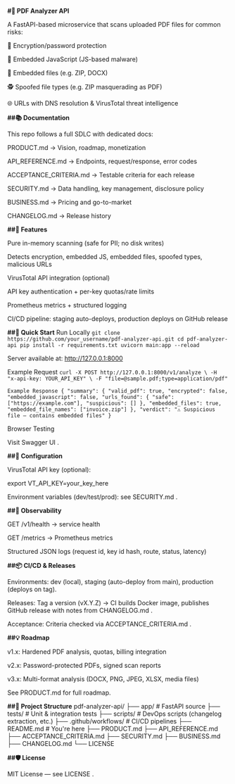 **#📄 PDF Analyzer API**

A FastAPI-based microservice that scans uploaded PDF files for common risks:

🔐 Encryption/password protection

📎 Embedded JavaScript (JS-based malware)

📁 Embedded files (e.g. ZIP, DOCX)

🕵️ Spoofed file types (e.g. ZIP masquerading as PDF)

🌐 URLs with DNS resolution & VirusTotal threat intelligence

**##📚 Documentation**

This repo follows a full SDLC with dedicated docs:

PRODUCT.md
 → Vision, roadmap, monetization

API_REFERENCE.md
 → Endpoints, request/response, error codes

ACCEPTANCE_CRITERIA.md
 → Testable criteria for each release

SECURITY.md
 → Data handling, key management, disclosure policy

BUSINESS.md
 → Pricing and go-to-market

CHANGELOG.md
 → Release history

**##🚀 Features**

Pure in-memory scanning (safe for PII; no disk writes)

Detects encryption, embedded JS, embedded files, spoofed types, malicious URLs

VirusTotal API integration (optional)

API key authentication + per-key quotas/rate limits

Prometheus metrics + structured logging

CI/CD pipeline: staging auto-deploys, production deploys on GitHub release

**##🧪 Quick Start**
Run Locally
`git clone https://github.com/your_username/pdf-analyzer-api.git
cd pdf-analyzer-api
pip install -r requirements.txt
uvicorn main:app --reload
`

Server available at: http://127.0.0.1:8000

Example Request
`curl -X POST http://127.0.0.1:8000/v1/analyze \
  -H "x-api-key: YOUR_API_KEY" \
  -F "file=@sample.pdf;type=application/pdf"`

`Example Response
{
  "summary": {
    "valid_pdf": true,
    "encrypted": false,
    "embedded_javascript": false,
    "urls_found": {
      "safe": ["https://example.com"],
      "suspicious": []
    },
    "embedded_files": true,
    "embedded_file_names": ["invoice.zip"]
  },
  "verdict": "⚠️ Suspicious file — contains embedded files"
}`

Browser Testing

Visit Swagger UI
.

**##🔧 Configuration**

VirusTotal API key (optional):

export VT_API_KEY=your_key_here


Environment variables (dev/test/prod): see SECURITY.md
.

**##🤖 Observability**

GET /v1/health → service health

GET /metrics → Prometheus metrics

Structured JSON logs (request id, key id hash, route, status, latency)

**##📦 CI/CD & Releases**

Environments: dev (local), staging (auto-deploy from main), production (deploys on tag).

Releases: Tag a version (vX.Y.Z) → CI builds Docker image, publishes GitHub release with notes from CHANGELOG.md
.

Acceptance: Criteria checked via ACCEPTANCE_CRITERIA.md
.

**##💡 Roadmap**

v1.x: Hardened PDF analysis, quotas, billing integration

v2.x: Password-protected PDFs, signed scan reports

v3.x: Multi-format analysis (DOCX, PNG, JPEG, XLSX, media files)

See PRODUCT.md
 for full roadmap.

**##📂 Project Structure**
pdf-analyzer-api/
├── app/                    # FastAPI source
├── tests/                  # Unit & integration tests
├── scripts/                # DevOps scripts (changelog extraction, etc.)
├── .github/workflows/      # CI/CD pipelines
├── README.md               # You're here
├── PRODUCT.md
├── API_REFERENCE.md
├── ACCEPTANCE_CRITERIA.md
├── SECURITY.md
├── BUSINESS.md
├── CHANGELOG.md
└── LICENSE

**##🛡 License**

MIT License — see LICENSE
.
